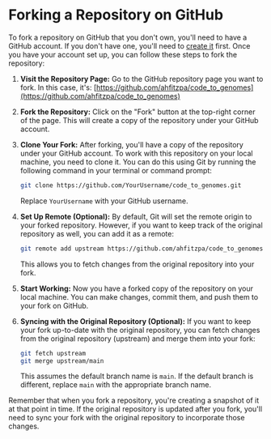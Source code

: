 # Forking a Repository on GitHub

To fork a repository on GitHub that you don't own, you'll need to have a GitHub account. If you don't have one, you'll need to [create it](https://github.com/join) first. Once you have your account set up, you can follow these steps to fork the repository:

1. **Visit the Repository Page:**
   Go to the GitHub repository page you want to fork. In this case, it's: [https://github.com/ahfitzpa/code_to_genomes](https://github.com/ahfitzpa/code_to_genomes)

2. **Fork the Repository:**
   Click on the "Fork" button at the top-right corner of the page. This will create a copy of the repository under your GitHub account.

3. **Clone Your Fork:**
   After forking, you'll have a copy of the repository under your GitHub account. To work with this repository on your local machine, you need to clone it. You can do this using Git by running the following command in your terminal or command prompt:
   ```bash
   git clone https://github.com/YourUsername/code_to_genomes.git
   ```
   Replace `YourUsername` with your GitHub username.

4. **Set Up Remote (Optional):**
   By default, Git will set the remote origin to your forked repository. However, if you want to keep track of the original repository as well, you can add it as a remote:
   ```bash
   git remote add upstream https://github.com/ahfitzpa/code_to_genomes.git
   ```
   This allows you to fetch changes from the original repository into your fork.

5. **Start Working:**
   Now you have a forked copy of the repository on your local machine. You can make changes, commit them, and push them to your fork on GitHub.

6. **Syncing with the Original Repository (Optional):**
   If you want to keep your fork up-to-date with the original repository, you can fetch changes from the original repository (upstream) and merge them into your fork:
   ```bash
   git fetch upstream
   git merge upstream/main
   ```
   This assumes the default branch name is `main`. If the default branch is different, replace `main` with the appropriate branch name.

Remember that when you fork a repository, you're creating a snapshot of it at that point in time. If the original repository is updated after you fork, you'll need to sync your fork with the original repository to incorporate those changes.
